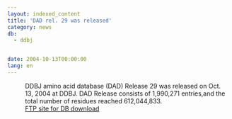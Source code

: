 ```yaml
---
layout: indexed_content
title: 'DAD rel. 29 was released'
category: news
db:
  - ddbj


date: 2004-10-13T00:00:00
lang: en
---
```


<dd>DDBJ amino acid database (DAD) Release 29 was released on Oct. 13, 2004 at DDBJ. DAD Release consists of 1,990,271 entries,and the total number of residues reached 612,044,833.
<dd><a href="/services/index-e.html ">FTP site for DB download</a></dd>
</dd>
